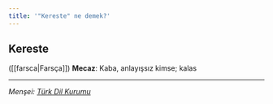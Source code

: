 ```yaml
---
title: '"Kereste" ne demek?'
---
```


## Kereste
([[farsca|Farsça]]) **Mecaz**: Kaba, anlayışsız kimse; kalas

---
*Menşei: [Türk Dil Kurumu](https://www.sozluk.gov.tr/?aranan=kalas)*
